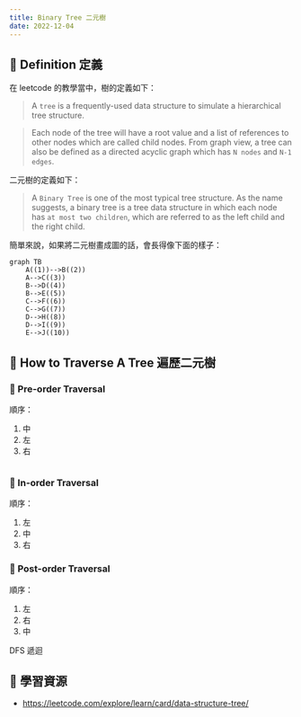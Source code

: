 ```yaml
---
title: Binary Tree 二元樹
date: 2022-12-04
---
```


## 🐳 Definition 定義

在 leetcode 的教學當中，樹的定義如下：

> A `tree` is a frequently-used data structure to simulate a hierarchical tree structure.

> Each node of the tree will have a root value and a list of references to other nodes which are called child nodes. From graph view, a tree can also be defined as a directed acyclic graph which has `N nodes` and `N-1 edges`.

二元樹的定義如下：

> A `Binary Tree` is one of the most typical tree structure. As the name suggests, a binary tree is a tree data structure in which each node has `at most two children`, which are referred to as the left child and the right child.

簡單來說，如果將二元樹畫成圖的話，會長得像下面的樣子：

```mermaid
graph TB
    A((1))-->B((2))
    A-->C((3))
    B-->D((4))
    B-->E((5))
    C-->F((6))
    C-->G((7))
    D-->H((8))
    D-->I((9))
    E-->J((10))
```

## 🐳 How to Traverse A Tree 遍歷二元樹

### 🦀 Pre-order Traversal

順序：
1. 中
2. 左
3. 右

```

```

### 🦀 In-order Traversal

順序：
1. 左
2. 中
3. 右



### 🦀 Post-order Traversal

順序：
1. 左
2. 右
3. 中

DFS 遞迴

## 🐳 學習資源
- https://leetcode.com/explore/learn/card/data-structure-tree/
